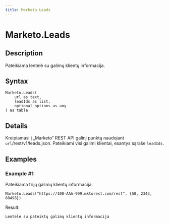 ```yaml
---
title: Marketo.Leads
---
```


# Marketo.Leads


## Description

Pateikiama lentelė su galimų klientų informacija.


## Syntax

```powerquery
Marketo.Leads(
    url as text,
    leadIds as list,
    optional options as any
) as table
```


## Details

Kreipiamasi į „Marketo“ REST API galinį punktą naudojant <code>url</code>/rest/v1/leads.json. Pateikiami visi galimi klientai, esantys sąraše <code>leadIds</code>.


## Examples

### Example #1 
Pateikiama trijų galimų klientų informacija.
```powerquery
Marketo.Leads("https://100-AAA-999.mktorest.com/rest", {50, 2343, 88498})
```

Result: 
```powerquery
Lentelė su pateiktų galimų klientų informacija
```



